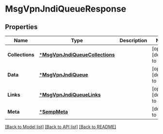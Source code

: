 # MsgVpnJndiQueueResponse

## Properties
Name | Type | Description | Notes
------------ | ------------- | ------------- | -------------
**Collections** | [***MsgVpnJndiQueueCollections**](MsgVpnJndiQueueCollections.md) |  | [optional] [default to null]
**Data** | [***MsgVpnJndiQueue**](MsgVpnJndiQueue.md) |  | [optional] [default to null]
**Links** | [***MsgVpnJndiQueueLinks**](MsgVpnJndiQueueLinks.md) |  | [optional] [default to null]
**Meta** | [***SempMeta**](SempMeta.md) |  | [default to null]

[[Back to Model list]](../README.md#documentation-for-models) [[Back to API list]](../README.md#documentation-for-api-endpoints) [[Back to README]](../README.md)

